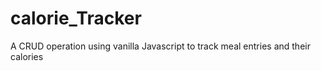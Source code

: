 # calorie_Tracker
A CRUD operation using vanilla Javascript to track meal entries and their calories
